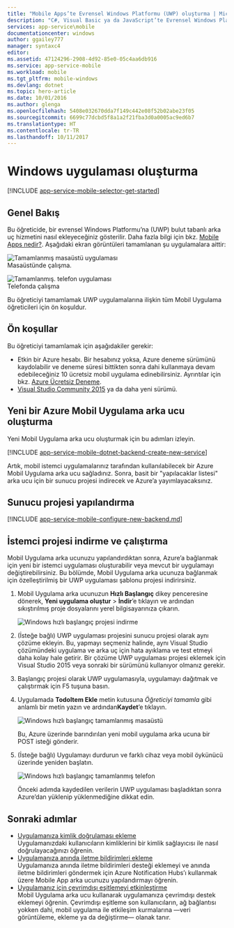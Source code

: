 ```yaml
---
title: "Mobile Apps’te Evrensel Windows Platformu (UWP) oluşturma | Microsoft Belgeleri"
description: "C#, Visual Basic ya da JavaScript’te Evrensel Windows Platformu (UWP) uygulaması geliştirme için Azure mobil uygulama arka uçlarını kullanmaya başlamak üzere bu öğreticiyi izleyin."
services: app-service\mobile
documentationcenter: windows
author: ggailey777
manager: syntaxc4
editor: 
ms.assetid: 47124296-2908-4d92-85e0-05c4aa6db916
ms.service: app-service-mobile
ms.workload: mobile
ms.tgt_pltfrm: mobile-windows
ms.devlang: dotnet
ms.topic: hero-article
ms.date: 10/01/2016
ms.author: glenga
ms.openlocfilehash: 5408e032670dda7f149c442e08f52b02abe23f05
ms.sourcegitcommit: 6699c77dcbd5f8a1a2f21fba3d0a0005ac9ed6b7
ms.translationtype: HT
ms.contentlocale: tr-TR
ms.lasthandoff: 10/11/2017
---
```

# <a name="create-a-windows-app"></a>Windows uygulaması oluşturma
[!INCLUDE [app-service-mobile-selector-get-started](../../includes/app-service-mobile-selector-get-started.md)]

## <a name="overview"></a>Genel Bakış
Bu öğreticide, bir evrensel Windows Platformu’na (UWP) bulut tabanlı arka uç hizmetini nasıl ekleyeceğiniz gösterilir. Daha fazla bilgi için bkz. [Mobile Apps nedir?](app-service-mobile-value-prop.md). Aşağıdaki ekran görüntüleri tamamlanan şu uygulamalara aittir:

![Tamamlanmış masaüstü uygulaması](./media/app-service-mobile-windows-store-dotnet-get-started/mobile-quickstart-completed-desktop.png)   
Masaüstünde çalışma.

![Tamamlanmış. telefon uygulaması](./media/app-service-mobile-windows-store-dotnet-get-started/mobile-quickstart-completed.png)  
Telefonda çalışma

Bu öğreticiyi tamamlamak UWP uygulamalarına ilişkin tüm Mobil Uygulama öğreticileri için ön koşuldur.

## <a name="prerequisites"></a>Ön koşullar
Bu öğreticiyi tamamlamak için aşağıdakiler gerekir:

* Etkin bir Azure hesabı. Bir hesabınız yoksa, Azure deneme sürümünü kaydolabilir ve deneme süresi bittikten sonra dahi kullanmaya devam edebileceğiniz 10 ücretsiz mobil uygulama edinebilirsiniz. Ayrıntılar için bkz. [Azure Ücretsiz Deneme](https://azure.microsoft.com/pricing/free-trial/).
* [Visual Studio Community 2015] ya da daha yeni sürümü.

## <a name="create-a-new-azure-mobile-app-backend"></a>Yeni bir Azure Mobil Uygulama arka ucu oluşturma
Yeni Mobil Uygulama arka ucu oluşturmak için bu adımları izleyin.

[!INCLUDE [app-service-mobile-dotnet-backend-create-new-service](../../includes/app-service-mobile-dotnet-backend-create-new-service.md)]

Artık, mobil istemci uygulamalarınız tarafından kullanılabilecek bir Azure Mobil Uygulama arka ucu sağladınız. Sonra, basit bir "yapılacaklar listesi" arka ucu için bir sunucu projesi indirecek ve Azure’a yayımlayacaksınız.

## <a name="configure-the-server-project"></a>Sunucu projesi yapılandırma
[!INCLUDE [app-service-mobile-configure-new-backend.md](../../includes/app-service-mobile-configure-new-backend.md)]

## <a name="download-and-run-the-client-project"></a>İstemci projesi indirme ve çalıştırma
Mobil Uygulama arka ucunuzu yapılandırdıktan sonra, Azure’a bağlanmak için yeni bir istemci uygulaması oluşturabilir veya mevcut bir uygulamayı değiştirebilirsiniz. Bu bölümde, Mobil Uygulama arka ucunuza bağlanmak için özelleştirilmiş bir UWP uygulaması şablonu projesi indirirsiniz.

1. Mobil Uygulama arka ucunuzun **Hızlı Başlangıç** dikey penceresine dönerek, **Yeni uygulama oluştur** > **İndir**’e tıklayın ve ardından sıkıştırılmış proje dosyalarını yerel bilgisayarınıza çıkarın.

    ![Windows hızlı başlangıç projesi indirme](./media/app-service-mobile-windows-store-dotnet-get-started/mobile-app-windows-quickstart.png)
2. (İsteğe bağlı) UWP uygulaması projesini sunucu projesi olarak aynı çözüme ekleyin. Bu, yapmayı seçmeniz halinde, aynı Visual Studio çözümündeki uygulama ve arka uç için hata ayıklama ve test etmeyi daha kolay hale getirir. Bir çözüme UWP uygulaması projesi eklemek için Visual Studio 2015 veya sonraki bir sürümünü kullanıyor olmanız gerekir.
3. Başlangıç projesi olarak UWP uygulamasıyla, uygulamayı dağıtmak ve çalıştırmak için F5 tuşuna basın.
4. Uygulamada **TodoItem Ekle** metin kutusuna *Öğreticiyi tamamla* gibi anlamlı bir metin yazın ve ardından**Kaydet**’e tıklayın.

    ![Windows hızlı başlangıç tamamlanmış masaüstü](./media/app-service-mobile-windows-store-dotnet-get-started/mobile-quickstart-startup.png)

    Bu, Azure üzerinde barındırılan yeni mobil uygulama arka ucuna bir POST isteği gönderir.
5. (İsteğe bağlı) Uygulamayı durdurun ve farklı cihaz veya mobil öykünücü üzerinde yeniden başlatın.

    ![Windows hızlı başlangıç tamamlanmış telefon](./media/app-service-mobile-windows-store-dotnet-get-started/mobile-quickstart-completed.png)

    Önceki adımda kaydedilen verilerin UWP uygulaması başladıktan sonra Azure’dan yüklenip yüklenmediğine dikkat edin.

## <a name="next-steps"></a>Sonraki adımlar
* [Uygulamanıza kimlik doğrulaması ekleme](app-service-mobile-windows-store-dotnet-get-started-users.md)  
  Uygulamanızdaki kullanıcıların kimliklerini bir kimlik sağlayıcısı ile nasıl doğrulayacağınızı öğrenin.
* [Uygulamanıza anında iletme bildirimleri ekleme](app-service-mobile-windows-store-dotnet-get-started-push.md)  
  Uygulamanıza anında iletme bildirimleri desteği eklemeyi ve anında iletme bildirimleri göndermek için Azure Notification Hubs’ı kullanmak üzere Mobile App arka ucunuzu yapılandırmayı öğrenin.
* [Uygulamanız için çevrimdışı eşitlemeyi etkinleştirme](app-service-mobile-windows-store-dotnet-get-started-offline-data.md)  
  Mobil Uygulama arka ucu kullanarak uygulamanıza çevrimdışı destek eklemeyi öğrenin. Çevrimdışı eşitleme son kullanıcıların, ağ bağlantısı yokken dahi, mobil uygulama ile etkileşim kurmalarına &mdash;veri görüntüleme, ekleme ya da değiştirme&mdash; olanak tanır.

<!-- Anchors. -->
<!-- Images. -->
<!-- URLs. -->
[Mobile App SDK]: http://go.microsoft.com/fwlink/?LinkId=257545
[Azure portal]: https://portal.azure.com/
[Visual Studio Community 2015]: https://go.microsoft.com/fwLink/p/?LinkID=534203
